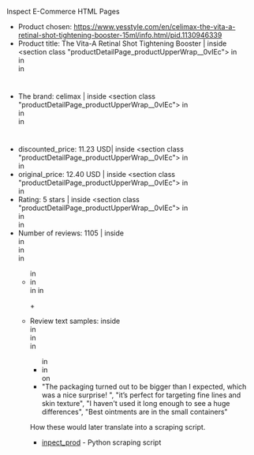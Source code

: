 Inspect E-Commerce HTML Pages
- Product chosen: https://www.yesstyle.com/en/celimax-the-vita-a-retinal-shot-tightening-booster-15ml/info.html/pid.1130946339
- Product title: The Vita-A Retinal Shot Tightening Booster | inside <section class "productDetailPage_productUpperWrap__0vIEc">
in <div class="productDetailPage_buyingOption__D7qsb MuiBox-root mui-0">
in <div class="productDetailPage_productUpper-heading__IKsLu">
in <h1></h1>
- The brand: celimax | inside <section class "productDetailPage_productUpperWrap__0vIEc">
in <div class="productDetailPage_buyingOption__D7qsb MuiBox-root mui-0">
in <div class="productDetailPage_productUpper-heading__IKsLu">
in <h1> <a></a> </h1>
- discounted_price: 11.23 USD| inside <section class "productDetailPage_productUpperWrap__0vIEc">
in <div class="productDetailPage_buyingOption__D7qsb MuiBox-root mui-0">
in <div class="productDetailPage_priceContainer__8AIXw notranslate">
- original_price: 12.40 USD | inside <section class "productDetailPage_productUpperWrap__0vIEc">
in <div class="productDetailPage_buyingOption__D7qsb MuiBox-root mui-0">
in <div class="productDetailPage_unitPrice__s2XgI">
- Rating: 5 stars | inside <section class "productDetailPage_productUpperWrap__0vIEc">
in <div class="productDetailPage_buyingOption__D7qsb MuiBox-root mui-0">
in <div class="productDetailPage_productUpper-heading__IKsLu">
in <div class ="productDetailPage_ratingRow__VNeGN">
- Number of reviews: 1105 | inside <div class="MuiContainer-root MuiContainer-maxWidthLg productDetailPage_PDPContainer___LQ8e mui-oi4xdc">
  in <section class="customerreviews_customerReview__EDO_0">
  in <div class="MuiBox-root mui-1fsnuue">
  in <ul class="MuiMasonry-root customerreviews_customerReviewMasonry__8F9PJ mui-ob6t7t">
  in <li class="customerreviews_reviewTools__11bXT">
  in <article class="customerreviews_ratingChart__UPGTj">
  in <span class="customerreviews_chartRow__Wz8ZS">
  in <p> +
- Review text samples: inside <div class="MuiContainer-root MuiContainer-maxWidthLg productDetailPage_PDPContainer___LQ8e mui-oi4xdc">
  in <section class="customerreviews_customerReview__EDO_0">
  in <div class="MuiBox-root mui-1fsnuue">
  in <ul class="MuiMasonry-root customerreviews_customerReviewMasonry__8F9PJ mui-ob6t7t">
  in <li class="customerreviews_reviewTools__11bXT">
  in <article class="customerreviews_ratingChart__UPGTj">
  on <li class="customerreviews_reviewCard__4V1EE">
  "The packaging turned out to be bigger than I expected, which was a nice surprise! ",
  "it’s perfect for targeting fine lines and skin texture",
  "I haven't used it long enough to see a huge differences",
  "Best ointments are in the small containers"

How these would later translate into a scraping script.
- [inpect_prod](inspect_prod.py) - Python scraping script